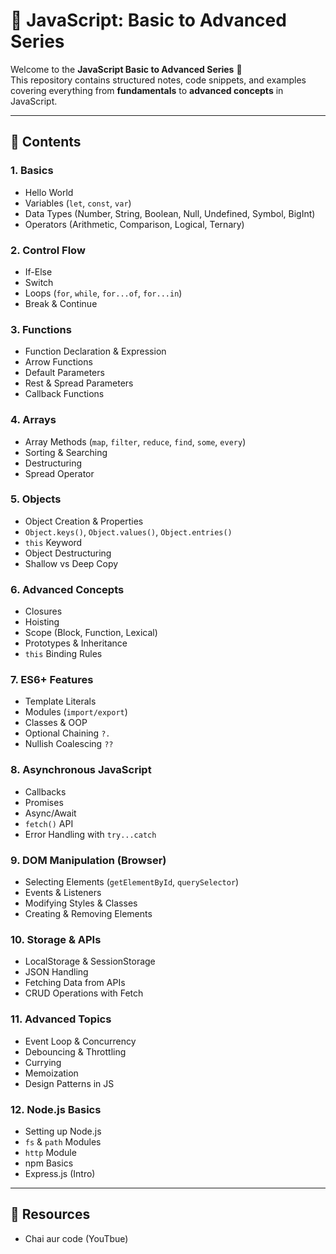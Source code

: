 # 📘 JavaScript: Basic to Advanced Series

Welcome to the **JavaScript Basic to Advanced Series** 🚀  
This repository contains structured notes, code snippets, and examples covering everything from **fundamentals** to **advanced concepts** in JavaScript.  

---

## 📂 Contents

### 1. Basics
- Hello World
- Variables (`let`, `const`, `var`)
- Data Types (Number, String, Boolean, Null, Undefined, Symbol, BigInt)
- Operators (Arithmetic, Comparison, Logical, Ternary)

### 2. Control Flow
- If-Else
- Switch
- Loops (`for`, `while`, `for...of`, `for...in`)
- Break & Continue

### 3. Functions
- Function Declaration & Expression
- Arrow Functions
- Default Parameters
- Rest & Spread Parameters
- Callback Functions

### 4. Arrays
- Array Methods (`map`, `filter`, `reduce`, `find`, `some`, `every`)
- Sorting & Searching
- Destructuring
- Spread Operator

### 5. Objects
- Object Creation & Properties
- `Object.keys()`, `Object.values()`, `Object.entries()`
- `this` Keyword
- Object Destructuring
- Shallow vs Deep Copy

### 6. Advanced Concepts
- Closures
- Hoisting
- Scope (Block, Function, Lexical)
- Prototypes & Inheritance
- `this` Binding Rules

### 7. ES6+ Features
- Template Literals
- Modules (`import/export`)
- Classes & OOP
- Optional Chaining `?.`
- Nullish Coalescing `??`

### 8. Asynchronous JavaScript
- Callbacks
- Promises
- Async/Await
- `fetch()` API
- Error Handling with `try...catch`

### 9. DOM Manipulation (Browser)
- Selecting Elements (`getElementById`, `querySelector`)
- Events & Listeners
- Modifying Styles & Classes
- Creating & Removing Elements

### 10. Storage & APIs
- LocalStorage & SessionStorage
- JSON Handling
- Fetching Data from APIs
- CRUD Operations with Fetch

### 11. Advanced Topics
- Event Loop & Concurrency
- Debouncing & Throttling
- Currying
- Memoization
- Design Patterns in JS

### 12. Node.js Basics
- Setting up Node.js
- `fs` & `path` Modules
- `http` Module
- npm Basics
- Express.js (Intro)

---

## 📜 Resources
- Chai aur code (YouTbue)

